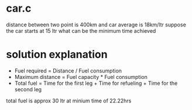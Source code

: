 # car.c

distance between two point is 400km and car average is 18km/ltr suppose the car starts at 15 ltr what can be the minimum time achieved

# solution explanation

* Fuel required = Distance / Fuel consumption
* Maximum distance = Fuel capacity * Fuel consumption
* Total fuel = Time for the first leg + Time for refueling + Time for the second leg

total fuel is approx 30 ltr at minium time of 22.22hrs 

